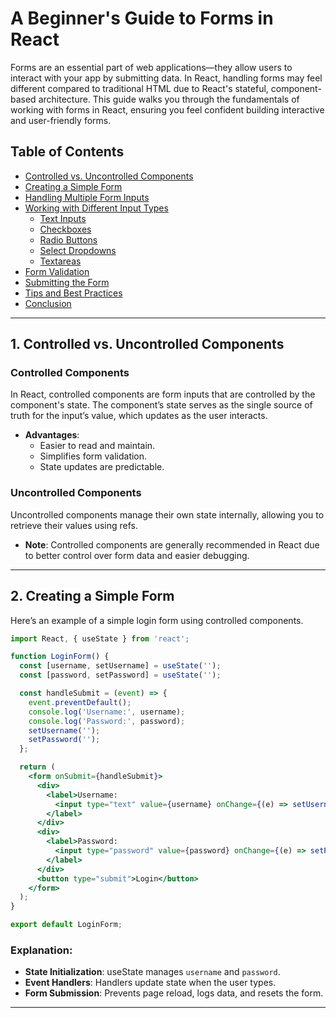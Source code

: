 # A Beginner's Guide to Forms in React

Forms are an essential part of web applications—they allow users to interact with your app by submitting data. In React, handling forms may feel different compared to traditional HTML due to React's stateful, component-based architecture. This guide walks you through the fundamentals of working with forms in React, ensuring you feel confident building interactive and user-friendly forms.

## Table of Contents

- [Controlled vs. Uncontrolled Components](#controlled-vs-uncontrolled-components)
- [Creating a Simple Form](#creating-a-simple-form)
- [Handling Multiple Form Inputs](#handling-multiple-form-inputs)
- [Working with Different Input Types](#working-with-different-input-types)
  - [Text Inputs](#text-inputs)
  - [Checkboxes](#checkboxes)
  - [Radio Buttons](#radio-buttons)
  - [Select Dropdowns](#select-dropdowns)
  - [Textareas](#textareas)
- [Form Validation](#form-validation)
- [Submitting the Form](#submitting-the-form)
- [Tips and Best Practices](#tips-and-best-practices)
- [Conclusion](#conclusion)

---


## 1. Controlled vs. Uncontrolled Components

### Controlled Components

In React, controlled components are form inputs that are controlled by the component's state. The component’s state serves as the single source of truth for the input’s value, which updates as the user interacts.

- **Advantages**:
  - Easier to read and maintain.
  - Simplifies form validation.
  - State updates are predictable.

### Uncontrolled Components

Uncontrolled components manage their own state internally, allowing you to retrieve their values using refs.

- **Note**: Controlled components are generally recommended in React due to better control over form data and easier debugging.

---


## 2. Creating a Simple Form

Here’s an example of a simple login form using controlled components.

```jsx
import React, { useState } from 'react';

function LoginForm() {
  const [username, setUsername] = useState('');
  const [password, setPassword] = useState('');

  const handleSubmit = (event) => {
    event.preventDefault();
    console.log('Username:', username);
    console.log('Password:', password);
    setUsername('');
    setPassword('');
  };

  return (
    <form onSubmit={handleSubmit}>
      <div>
        <label>Username:
          <input type="text" value={username} onChange={(e) => setUsername(e.target.value)} required />
        </label>
      </div>
      <div>
        <label>Password:
          <input type="password" value={password} onChange={(e) => setPassword(e.target.value)} required />
        </label>
      </div>
      <button type="submit">Login</button>
    </form>
  );
}

export default LoginForm;

```

### Explanation:
- **State Initialization**: useState manages `username` and `password`.
- **Event Handlers**: Handlers update state when the user types.
- **Form Submission**: Prevents page reload, logs data, and resets the form.

---



